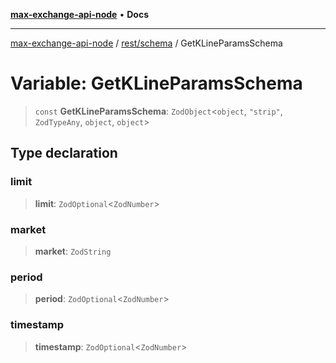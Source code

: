 [**max-exchange-api-node**](../../../README.md) • **Docs**

***

[max-exchange-api-node](../../../modules.md) / [rest/schema](../README.md) / GetKLineParamsSchema

# Variable: GetKLineParamsSchema

> `const` **GetKLineParamsSchema**: `ZodObject`\<`object`, `"strip"`, `ZodTypeAny`, `object`, `object`\>

## Type declaration

### limit

> **limit**: `ZodOptional`\<`ZodNumber`\>

### market

> **market**: `ZodString`

### period

> **period**: `ZodOptional`\<`ZodNumber`\>

### timestamp

> **timestamp**: `ZodOptional`\<`ZodNumber`\>
